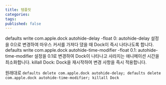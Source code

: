 ```yaml
---
title: 템플릿
categories: 
tags: 
published: false
---
```

defaults write com.apple.dock autohide-delay -float 0:
autohide-delay 설정을 0으로 변경하여 마우스 커서를 가져다 댔을 때 Dock이 즉시 나타나도록 합니다.
defaults write com.apple.dock autohide-time-modifier -float 0.1:
autohide-time-modifier 설정을 0.1로 변경하여 Dock이 나타나고 사라지는 애니메이션 시간을 최소화합니다.
killall Dock:
Dock을 재시작하여 변경 사항을 즉시 적용합니다.

원래대로
`defaults delete com.apple.dock autohide-delay; defaults delete com.apple.dock autohide-time-modifier; killall Dock`